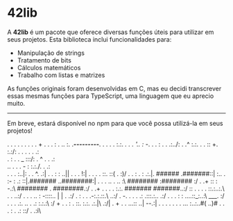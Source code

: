  # 42lib

A **42lib** é um pacote que oferece diversas funções úteis para utilizar em seus projetos. Esta biblioteca inclui funcionalidades para:

- Manipulação de strings
- Tratamento de bits
- Cálculos matemáticos
- Trabalho com listas e matrizes

As funções originais foram desenvolvidas em C, mas eu decidi transcrever essas mesmas funções para TypeScript, uma linguagem que eu aprecio muito.

---

Em breve, estará disponível no npm para que você possa utilizá-la em seus projetos!

.     .       .  .   . .   .   . .    +  .
  .     .  :     .    .. :. .___---------___.
       .  .   .    .  :.:. _.  .   .  '.. : -_. .
    .  :       .  .  .:../:            . .^  :.:\.
        .   . :: +. :.:/: .   .    .        . . .:\
 .  :    .     . _ :::/:               .  ^ .  . .:\
  .. . .   . - : :.:./.                        .  .:\
  .      .     . :..|:                    .  .  ^. .:|
    .       . : : ..||        .                . . !:|
  .     . . . ::. ::\(                           . :)/
 .   .     : . : .:.|. ######              .#######::|
  :.. .  :-  : .:  ::|.#######           ..########:|
 .  .  .  ..  .  .. :\ ########          :######## :/
  .        .+ :: : -.:\ ########       . ########.:/
    .  .+   . . . . :.:\. #######       #######..:/
      :: . . . . ::.:..:.\           .   .   ..:/
   .   .   .  .. :  -::::.\.       | |     . .:/
      .  :  .  .  .-:.:.::.\               ..:/
 .      -.   . . . .: .:::.:.\.           .:/
.   .   .  :      : ....::_:..:\   ___.  :/
   .   .  .   .:. .. .  .: :.:.:\       :/
     +   .   .   : . ::. :.:. .:.|\  .:/|
     .         +   .  .  ...:: ..|  --.:|
.      . . .   .  .  . ... :..:..#(  ..)#
 .   .       .      :  .   .: ::/  .  .:i\